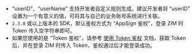<div class="mk-warning">

- “userID”、“userName” 支持开发者自定义规则生成。建议开发者将 “userID” 设置为一个有意义的值，可将其与自己的业务账号系统进行关联。
- `2.3.0` 或以上版本的 SDK，默认鉴权方式为 “AppSign 鉴权”，登录 ZIM 时Token 传入空字符串即可。
- 如果您使用的是 “Token 鉴权”，请参考 [使用 Token 鉴权](!common_features/Authenticate_users_with_tokens) 文档，获取 Token 后，并在登录 ZIM 时传入 Token，鉴权通过后才能登录成功。
</div>





